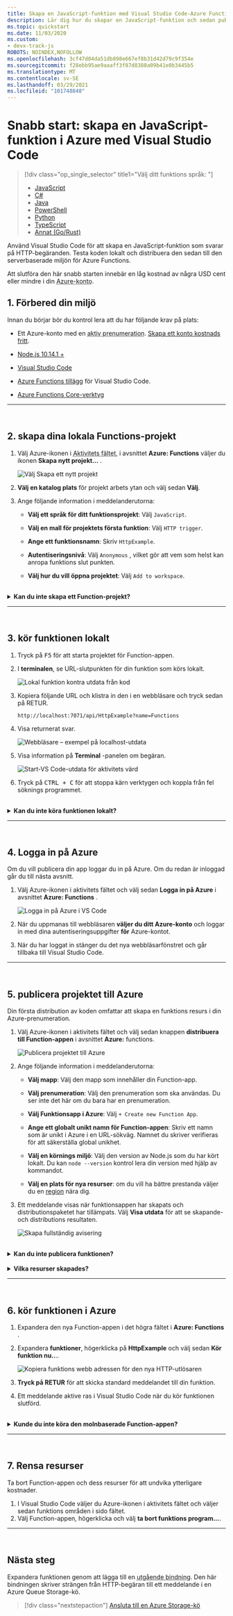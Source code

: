 ```yaml
---
title: Skapa en JavaScript-funktion med Visual Studio Code-Azure Functions
description: Lär dig hur du skapar en JavaScript-funktion och sedan publicerar det lokala Node.js projektet till Server lös värd i Azure Functions med hjälp av Azure Functions tillägget i Visual Studio Code.
ms.topic: quickstart
ms.date: 11/03/2020
ms.custom:
- devx-track-js
ROBOTS: NOINDEX,NOFOLLOW
ms.openlocfilehash: 3cf47d04da51db898e667ef8b31d42d79c9f354e
ms.sourcegitcommit: f28ebb95ae9aaaff3f87d8388a09b41e0b3445b5
ms.translationtype: MT
ms.contentlocale: sv-SE
ms.lasthandoff: 03/29/2021
ms.locfileid: "101748848"
---
```

# <a name="quickstart-create-a-javascript-function-in-azure-using-visual-studio-code"></a>Snabb start: skapa en JavaScript-funktion i Azure med Visual Studio Code

> [!div class="op_single_selector" title1="Välj ditt funktions språk: "]
> - [JavaScript](create-first-function-vs-code-node.md)
> - [C#](create-first-function-vs-code-csharp.md)
> - [Java](create-first-function-vs-code-java.md)
> - [PowerShell](create-first-function-vs-code-powershell.md)
> - [Python](create-first-function-vs-code-python.md)
> - [TypeScript](create-first-function-vs-code-typescript.md)
> - [Annat (Go/Rust)](create-first-function-vs-code-other.md)

Använd Visual Studio Code för att skapa en JavaScript-funktion som svarar på HTTP-begäranden. Testa koden lokalt och distribuera den sedan till den serverbaserade miljön för Azure Functions.

Att slutföra den här snabb starten innebär en låg kostnad av några USD cent eller mindre i din <abbr title="Azure-kontot är en global unik entitet som ger dig åtkomst till Azure-tjänster och dina Azure-prenumerationer.">Azure-konto</abbr>.

## <a name="1-prepare-your-environment"></a>1. Förbered din miljö

Innan du börjar bör du kontrol lera att du har följande krav på plats:

+ Ett Azure-konto med en <abbr title="En Azure-prenumeration är en logisk container som används för att etablera resurser i Azure. Den innehåller information om alla dina resurser, till exempel virtuella datorer, databaser och så vidare.">aktiv prenumeration</abbr>. [Skapa ett konto kostnads fritt](https://azure.microsoft.com/free/?ref=microsoft.com&utm_source=microsoft.com&utm_medium=docs&utm_campaign=visualstudio).

+ [Node.js 10.14.1 +](https://nodejs.org/)

+ [Visual Studio Code](https://code.visualstudio.com/)

+ [Azure Functions tillägg](https://marketplace.visualstudio.com/items?itemName=ms-azuretools.vscode-azurefunctions) för Visual Studio Code.

+ [Azure Functions Core-verktyg](functions-run-local.md?tabs=linux%2Ccsharp%2Cbash#install-the-azure-functions-core-tools)

<hr/>
<br/>

## <a name="2-create-your-local-functions-project"></a>2. <a name="create-an-azure-functions-project"></a> skapa dina lokala Functions-projekt

1. Välj Azure-ikonen i <abbr title="">Aktivitets fältet</abbr>, i avsnittet **Azure: Functions** väljer du ikonen **Skapa nytt projekt...** .

    ![Välj Skapa ett nytt projekt](./media/functions-create-first-function-vs-code/create-new-project.png)

1. **Välj en katalog plats** för projekt arbets ytan och välj sedan **Välj**. 

1. Ange följande information i meddelanderutorna:

    + **Välj ett språk för ditt funktionsprojekt**: Välj `JavaScript`.

    + **Välj en mall för projektets första funktion**: Välj `HTTP trigger`.

    + **Ange ett funktionsnamn**: Skriv `HttpExample`.

    + **Autentiseringsnivå**: Välj `Anonymous` , vilket gör att vem som helst kan anropa funktions slut punkten.

    + **Välj hur du vill öppna projektet**: Välj `Add to workspace`.




<br/>
<details>
<summary><strong>Kan du inte skapa ett Function-projekt?</strong></summary>

De vanligaste problemen för att lösa när du skapar ett lokalt Functions-projekt är:
* Du har inte installerat Azure Functions tillägget. 
</details>

<hr/>
<br/>

## <a name="3-run-the-function-locally"></a>3. kör funktionen lokalt


1. Tryck på <kbd>F5</kbd> för att starta projektet för Function-appen. 

1. I **terminalen**, se URL-slutpunkten för din funktion som körs lokalt.

    ![Lokal funktion kontra utdata från kod](../../includes/media/functions-run-function-test-local-vs-code/functions-vscode-f5.png)

1. Kopiera följande URL och klistra in den i en webbläsare och tryck sedan på RETUR.

    `http://localhost:7071/api/HttpExample?name=Functions`

1. Visa returnerat svar.


    ![Webbläsare – exempel på localhost-utdata](./media/create-first-function-vs-code-other/functions-test-local-browser.png)

1. Visa information på **Terminal** -panelen om begäran.

    ![Start-VS Code-utdata för aktivitets värd](../../includes/media/functions-run-function-test-local-vs-code/function-execution-terminal.png)

1. Tryck på <kbd>CTRL + C</kbd> för att stoppa kärn verktygen och koppla från fel söknings programmet.

<br/>
<details>
<summary><strong>Kan du inte köra funktionen lokalt?</strong></summary>

De vanligaste problemen för att lösa när du kör ett lokalt Functions-projekt är:
* Du har inte installerat några huvud verktyg. 
*  Om du har problem med att köra på Windows kontrollerar du att standard-Terminal Shell för Visual Studio Code inte är inställt på WSL bash. 
</details>

<hr/>
<br/>

## <a name="4-sign-in-to-azure"></a>4. Logga in på Azure

Om du vill publicera din app loggar du in på Azure. Om du redan är inloggad går du till nästa avsnitt.

1. Välj Azure-ikonen i aktivitets fältet och välj sedan **Logga in på Azure** i avsnittet **Azure: Functions** .

    ![Logga in på Azure i VS Code](../../includes/media/functions-sign-in-vs-code/functions-sign-into-azure.png)

1. När du uppmanas till webbläsaren **väljer du ditt Azure-konto** och loggar in med dina autentiseringsuppgifter **för** Azure-kontot.

1. När du har loggat in stänger du det nya webbläsarfönstret och går tillbaka till Visual Studio Code. 

<hr/>
<br/>

## <a name="5-publish-the-project-to-azure"></a>5. publicera projektet till Azure

Din första distribution av koden omfattar att skapa en funktions resurs i din Azure-prenumeration. 

1. Välj Azure-ikonen i aktivitets fältet och välj sedan knappen **distribuera till Function-appen** i avsnittet **Azure:** functions.

    ![Publicera projektet till Azure](../../includes/media/functions-publish-project-vscode/function-app-publish-project.png)

1. Ange följande information i meddelanderutorna:

    + **Välj mapp**: Välj den mapp som innehåller din Function-app. 

    + **Välj prenumeration**: Välj den prenumeration som ska användas. Du ser inte det här om du bara har en prenumeration.

    + **Välj Funktionsapp i Azure**: Välj `+ Create new Function App`.

    + **Ange ett globalt unikt namn för Function-appen**: Skriv ett namn som är unikt i Azure i en URL-sökväg. Namnet du skriver verifieras för att säkerställa global unikhet.

    + **Välj en körnings miljö**: Välj den version av Node.js som du har kört lokalt. Du kan `node --version` kontrol lera din version med hjälp av kommandot.

    + **Välj en plats för nya resurser**: om du vill ha bättre prestanda väljer du en [region](https://azure.microsoft.com/regions/) nära dig. 

1. Ett meddelande visas när funktionsappen har skapats och distributionspaketet har tillämpats. Välj **Visa utdata** för att se skapande-och distributions resultaten. 
    
    ![Skapa fullständig avisering](./media/functions-create-first-function-vs-code/function-create-notifications.png)

<br/>
<details>
<summary><strong>Kan du inte publicera funktionen?</strong></summary>

Det här avsnittet skapade Azure-resurserna och distribuerade din lokala kod till Function-appen. Om det inte lyckades:

* Granska utdata för fel information. Klock ikonen i det nedre högra hörnet är ett annat sätt att visa utdata. 
* Publicerades du till en befintlig Function-app? Åtgärden skriver över innehållet i appen i Azure.
</details>


<br/>
<details>
<summary><strong>Vilka resurser skapades?</strong></summary>

När det är slutfört skapas följande Azure-resurser i din prenumeration med hjälp av namn baserat på ditt funktions program namn: 
* **Resurs grupp**: en resurs grupp är en logisk behållare för relaterade resurser i samma region.
* **Azure Storage konto**: en lagrings resurs upprätthåller tillstånd och annan information om projektet.
* **Förbruknings plan**: en förbruknings plan definierar den underliggande värden för din server lös Function-app.
* **Function-app**: en Function-app tillhandahåller miljön för att köra funktions koden och grupp funktioner som en logisk enhet.
* **Application Insights**: Application Insights spårar användningen av din server lös funktion.

</details>





<hr/>
<br/>

## <a name="6-run-the-function-in-azure"></a>6. kör funktionen i Azure
1. Expandera den nya Function-appen i det högra fältet i **Azure: Functions** . 
1. Expandera **funktioner**, högerklicka på **HttpExample** och välj sedan **Kör funktion nu..**..

    ![Kopiera funktions webb adressen för den nya HTTP-utlösaren](../../includes/media/functions-vs-code-run-remote/execute-function-now.png)

1. **Tryck på RETUR** för att skicka standard meddelandet till din funktion. 

1. Ett meddelande aktive ras i Visual Studio Code när du kör funktionen slutförd.

<br/>
<details>
<summary><strong>Kunde du inte köra den molnbaserade Function-appen?</strong></summary>

* Kom du ihåg att lägga till QueryString i slutet av URL: en?

</details>

<hr/>
<br/>

## <a name="7-clean-up-resources"></a>7. Rensa resurser

Ta bort Function-appen och dess resurser för att undvika ytterligare kostnader.

1. I Visual Studio Code väljer du Azure-ikonen i aktivitets fältet och väljer sedan funktions områden i sido fältet. 
1. Välj Function-appen, högerklicka och välj **ta bort funktions program...**.

<hr/>
<br/>

## <a name="next-steps"></a>Nästa steg

Expandera funktionen genom att lägga till en <abbr title="Bindning till en funktion är ett sätt att på ett sätt ansluta en annan resurs till funktionen.">utgående bindning</abbr>. Den här bindningen skriver strängen från HTTP-begäran till ett meddelande i en Azure Queue Storage-kö. 

> [!div class="nextstepaction"]
> [Ansluta till en Azure Storage-kö](functions-add-output-binding-storage-queue-vs-code.md?pivots=programming-language-javascript)

[Azure Functions Core Tools]: functions-run-local.md
[Azure Functions extension for Visual Studio Code]: https://marketplace.visualstudio.com/items?itemName=ms-azuretools.vscode-azurefunctions
